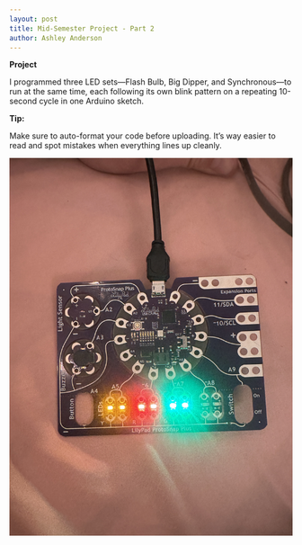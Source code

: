 ```yaml
---
layout: post
title: Mid-Semester Project - Part 2
author: Ashley Anderson
---
```


**Project**

I programmed three LED sets—Flash Bulb, Big Dipper, and Synchronous—to run at the same time, each following its own blink pattern on a repeating 10-second cycle in one Arduino sketch.

**Tip:**

Make sure to auto-format your code before uploading. It’s way easier to read and spot mistakes when everything lines up cleanly.

![sparklies](/assets/img/sparklies.JPG)

